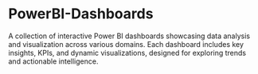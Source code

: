 # PowerBI-Dashboards
A collection of interactive Power BI dashboards showcasing data analysis and visualization across various domains. Each dashboard includes key insights, KPIs, and dynamic visualizations, designed for exploring trends and actionable intelligence.
